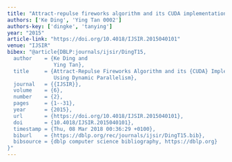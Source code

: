 ```yaml
---
title: "Attract-repulse fireworks algorithm and its CUDA implementation using dynamic parallelism"
authors: ['Ke Ding', 'Ying Tan 0002']
authors-key: ['dingke', 'tanying']
year: "2015"
article-link: "https://doi.org/10.4018/IJSIR.2015040101"
venue: "IJSIR"
bibex: "@article{DBLP:journals/ijsir/DingT15,
  author    = {Ke Ding and
               Ying Tan},
  title     = {Attract-Repulse Fireworks Algorithm and its {CUDA} Implementation
               Using Dynamic Parallelism},
  journal   = {{IJSIR}},
  volume    = {6},
  number    = {2},
  pages     = {1--31},
  year      = {2015},
  url       = {https://doi.org/10.4018/IJSIR.2015040101},
  doi       = {10.4018/IJSIR.2015040101},
  timestamp = {Thu, 08 Mar 2018 00:36:29 +0100},
  biburl    = {https://dblp.org/rec/journals/ijsir/DingT15.bib},
  bibsource = {dblp computer science bibliography, https://dblp.org}
}"
---
```

